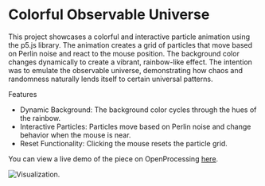 # Colorful Observable Universe
This project showcases a colorful and interactive particle animation using the p5.js library. The animation creates a grid of particles that move based on Perlin noise and react to the mouse position. The background color changes dynamically to create a vibrant, rainbow-like effect. The intention was to emulate the observable universe, demonstrating how chaos and randomness naturally lends itself to certain universal patterns.

Features  
- Dynamic Background: The background color cycles through the hues of the rainbow.  
- Interactive Particles: Particles move based on Perlin noise and change behavior when the mouse is near.  
- Reset Functionality: Clicking the mouse resets the particle grid.  

You can view a live demo of the piece on OpenProcessing [here](https://openprocessing.org/sketch/2088565).

![Visualization](Colorful-Observable-Universe-Vid.gif).
